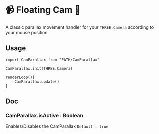 # 📹 Floating Cam 🚤
A classic parallax movement handler for your ```THREE.Camera``` according to your mouse position

## Usage
```
import CamParallax from "PATH/CamParallax"

CamParallax.init(THREE.Camera)

renderLoop(){
    CamParallax.update()
}
```

## Doc
### CamParallax.isActive : Boolean
Enables/Disables the CamParallax
```Default : true```
